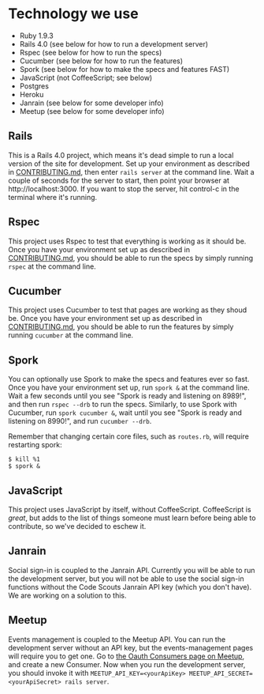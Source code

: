 Technology we use
=================

* Ruby 1.9.3
* Rails 4.0 (see below for how to run a development server)
* Rspec (see below for how to run the specs)
* Cucumber (see below for how to run the features)
* Spork (see below for how to make the specs and features FAST)
* JavaScript (not CoffeeScript; see below)
* Postgres
* Heroku
* Janrain (see below for some developer info)
* Meetup (see below for some developer info)

Rails
-----
This is a Rails 4.0 project, which means it's dead simple to run a local version of the site for development. Set up your environment as described in [CONTRIBUTING.md](CONTRIBUTING.md), then enter `rails server` at the command line. Wait a couple of seconds for the server to start, then point your browser at http://localhost:3000. If you want to stop the server, hit control-c in the terminal where it's running.

Rspec
-----
This project uses Rspec to test that everything is working as it should be. Once you have your environment set up as described in [CONTRIBUTING.md](https://github.com/code-scouts/green_mercury/blob/master/CONTRIBUTING.md), you should be able to run the specs by simply running `rspec` at the command line.

Cucumber
--------
This project uses Cucumber to test that pages are working as they shoud be. Once you have your environment set up as described in [CONTRIBUTING.md](https://github.com/code-scouts/green_mercury/blob/master/CONTRIBUTING.md), you should be able to run the features by simply running `cucumber` at the command line.

Spork
-----
You can optionally use Spork to make the specs and features ever so fast. Once you have your environment set up, run `spork &` at the command line. Wait a few seconds until you see "Spork is ready and listening on 8989!", and then run `rspec --drb` to run the specs. Similarly, to use Spork with Cucumber, run `spork cucumber &`, wait until you see "Spork is ready and listening on 8990!", and run `cucumber --drb`.

Remember that changing certain core files, such as `routes.rb`, will require restarting spork:

```
$ kill %1
$ spork &
```

JavaScript
----------

This project uses JavaScript by itself, without CoffeeScript. CoffeeScript is _great_, but adds to the list of things someone must learn before being able to contribute, so we've decided to eschew it.

Janrain
-------
Social sign-in is coupled to the Janrain API. Currently you will be able to run the development server, but you will not be able to use the social sign-in functions without the Code Scouts Janrain API key (which you don't have). We are working on a solution to this.

Meetup
------
Events management is coupled to the Meetup API. You can run the development server without an API key, but the events-management pages will require you to get one. Go to [the Oauth Consumers page on Meetup](http://www.meetup.com/meetup_api/oauth_consumers/), and create a new Consumer. Now when you run the development server, you should invoke it with `MEETUP_API_KEY=<yourApiKey> MEETUP_API_SECRET=<yourApiSecret> rails server`.
